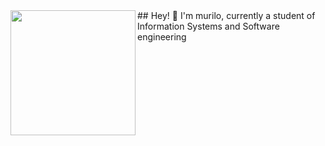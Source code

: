 <img align= "left" src=https://i.pinimg.com/enabled_lo/564x/f5/17/ca/f517ca578e816022f196ad939ecaa273.jpg width=200>
## Hey! 🎨
I'm murilo, currently a student of Information Systems and Software engineering



